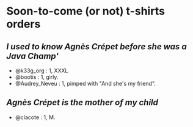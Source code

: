 # Soon-to-come (or not) t-shirts orders
## *I used to know Agnès Crépet before she was a Java Champ'*

- @k33g_org : 1, XXXL
- @bootis : 1, girly.
- @Audrey_Neveu : 1, pimped with "And she's my friend".

## *Agnès Crépet is the mother of my child*

- @clacote : 1, M.

